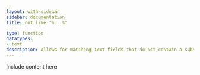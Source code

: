```yaml
---
layout: with-sidebar
sidebar: documentation
title: not like '%...%'

type: function
datatypes:
- text 
description: Allows for matching text fields that do not contain a substring
---
```


Include content here
